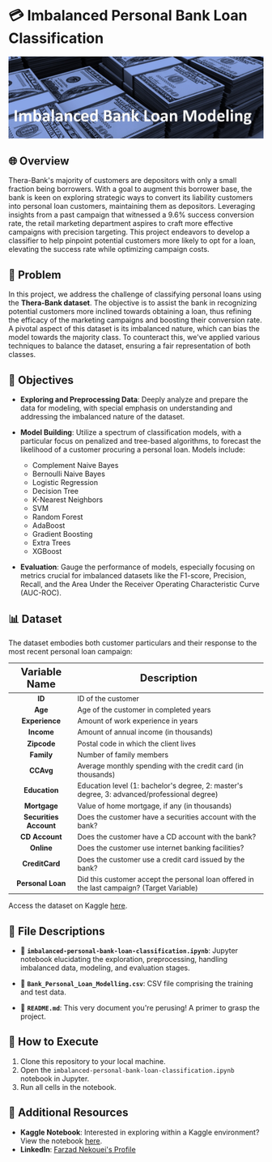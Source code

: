 # 💳 Imbalanced Personal Bank Loan Classification
![Imbalanced Personal Bank Loan Classification](image.jpg)

## 🌐 Overview
Thera-Bank's majority of customers are depositors with only a small fraction being borrowers. With a goal to augment this borrower base, the bank is keen on exploring strategic ways to convert its liability customers into personal loan customers, maintaining them as depositors. Leveraging insights from a past campaign that witnessed a 9.6% success conversion rate, the retail marketing department aspires to craft more effective campaigns with precision targeting. This project endeavors to develop a classifier to help pinpoint potential customers more likely to opt for a loan, elevating the success rate while optimizing campaign costs.

## 🚩 Problem
In this project, we address the challenge of classifying personal loans using the **Thera-Bank dataset**. The objective is to assist the bank in recognizing potential customers more inclined towards obtaining a loan, thus refining the efficacy of the marketing campaigns and boosting their conversion rate. A pivotal aspect of this dataset is its imbalanced nature, which can bias the model towards the majority class. To counteract this, we've applied various techniques to balance the dataset, ensuring a fair representation of both classes.

## 🎯 Objectives
- **Exploring and Preprocessing Data**: Deeply analyze and prepare the data for modeling, with special emphasis on understanding and addressing the imbalanced nature of the dataset. 

- **Model Building**: Utilize a spectrum of classification models, with a particular focus on penalized and tree-based algorithms, to forecast the likelihood of a customer procuring a personal loan. Models include:
  - Complement Naive Bayes
  - Bernoulli Naive Bayes
  - Logistic Regression
  - Decision Tree
  - K-Nearest Neighbors
  - SVM
  - Random Forest
  - AdaBoost
  - Gradient Boosting
  - Extra Trees
  - XGBoost
  
- **Evaluation**: Gauge the performance of models, especially focusing on metrics crucial for imbalanced datasets like the F1-score, Precision, Recall, and the Area Under the Receiver Operating Characteristic Curve (AUC-ROC).

## 📊 Dataset
The dataset embodies both customer particulars and their response to the most recent personal loan campaign:

<div align="center">
<table style="width:100%">
<thead>
<tr>
<th style="text-align:center; font-weight: bold; font-size:20px">Variable Name</th>
<th style="text-align:center; font-weight: bold; font-size:20px">Description</th>
</tr>
</thead>
<tbody>
<tr><td><b><center>ID</center></b></td><td>ID of the customer</td></tr>
<tr><td><b><center>Age</center></b></td><td>Age of the customer in completed years</td></tr>
<tr><td><b><center>Experience</center></b></td><td>Amount of work experience in years</td></tr>
<tr><td><b><center>Income</center></b></td><td>Amount of annual income (in thousands)</td></tr>
<tr><td><b><center>Zipcode</center></b></td><td>Postal code in which the client lives</td></tr>
<tr><td><b><center>Family</center></b></td><td>Number of family members</td></tr>
<tr><td><b><center>CCAvg</center></b></td><td>Average monthly spending with the credit card (in thousands)</td></tr>
<tr><td><b><center>Education</center></b></td><td>Education level (1: bachelor's degree, 2: master's degree, 3: advanced/professional degree)</td></tr>
<tr><td><b><center>Mortgage</center></b></td><td>Value of home mortgage, if any (in thousands)</td></tr>
<tr><td><b><center>Securities Account</center></b></td><td>Does the customer have a securities account with the bank?</td></tr>
<tr><td><b><center>CD Account</center></b></td><td>Does the customer have a CD account with the bank?</td></tr>
<tr><td><b><center>Online</center></b></td><td>Does the customer use internet banking facilities?</td></tr>
<tr><td><b><center>CreditCard</center></b></td><td>Does the customer use a credit card issued by the bank?</td></tr>
<tr><td><b><center>Personal Loan</center></b></td><td>Did this customer accept the personal loan offered in the last campaign? (Target Variable)</td></tr>
</tbody>
</table>
</div>

Access the dataset on Kaggle [here](https://www.kaggle.com/datasets/itsmesunil/bank-loan-modelling).

## 📁 File Descriptions
- 📓 **`imbalanced-personal-bank-loan-classification.ipynb`**: Jupyter notebook elucidating the exploration, preprocessing, handling imbalanced data, modeling, and evaluation stages.
  
- 📄 **`Bank_Personal_Loan_Modelling.csv`**: CSV file comprising the training and test data.
  
- 📘 **`README.md`**: This very document you're perusing! A primer to grasp the project.

## 🚀 How to Execute
1. Clone this repository to your local machine.
2. Open the `imbalanced-personal-bank-loan-classification.ipynb` notebook in Jupyter.
3. Run all cells in the notebook.

## 🔗 Additional Resources
- **Kaggle Notebook**: Interested in exploring within a Kaggle environment? View the notebook [here](https://www.kaggle.com/code/farzadnekouei/imbalanced-personal-bank-loan-classification/notebook).
- **LinkedIn**: [Farzad Nekouei's Profile](https://www.linkedin.com/in/farzad-nekouei-7535aa53/)
